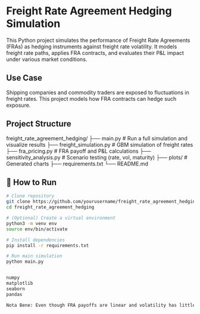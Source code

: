 # Freight Rate Agreement Hedging Simulation 

This Python project simulates the performance of Freight Rate Agreements (FRAs) as hedging instruments against freight rate volatility. It models freight rate paths, applies FRA contracts, and evaluates their P&L impact under various market conditions.

##  Use Case

Shipping companies and commodity traders are exposed to fluctuations in freight rates. This project models how FRA contracts can hedge such exposure.

##  Project Structure

freight_rate_agreement_hedging/
├── main.py # Run a full simulation and visualize results
├── freight_simulation.py # GBM simulation of freight rates
├── fra_pricing.py # FRA payoff and P&L calculations
├── sensitivity_analysis.py # Scenario testing (rate, vol, maturity)
├── plots/ # Generated charts
├── requirements.txt
└── README.md


## 🚀 How to Run

```bash
# Clone repository
git clone https://github.com/yourusername/freight_rate_agreement_hedging.git
cd freight_rate_agreement_hedging

# (Optional) Create a virtual environment
python3 -m venv env
source env/bin/activate

# Install dependencies
pip install -r requirements.txt

# Run main simulation
python main.py


numpy
matplotlib
seaborn
pandas

Nota Bene: Even though FRA payoffs are linear and volatility has little impact on average P&L, risk managers still care about dispersion of outcomes. This project visualizes both dimensions.
